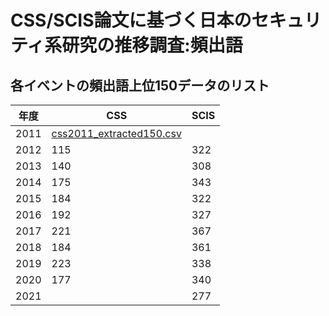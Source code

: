CSS/SCIS論文に基づく日本のセキュリティ系研究の推移調査:頻出語
====

## 各イベントの頻出語上位150データのリスト

| 年度 | CSS | SCIS |
----|----|----
|2011|[css2011_extracted150.csv](/data/css2011_extracted150.csv)||
|2012|115|322|
|2013|140|308|
|2014|175|343|
|2015|184|322|
|2016|192|327|
|2017|221|367|
|2018|184|361|
|2019|223|338|
|2020|177|340|
|2021||277|
